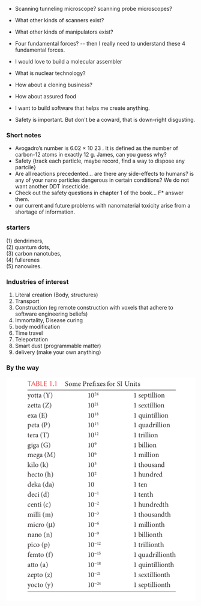 - Scanning tunneling microscope? scanning probe microscopes?
- What other kinds of scanners exist?
- What other kinds of manipulators exist?


- Four fundamental forces? -- then I really need to understand these 4 fundamental forces.  

- I would love to build a molecular assembler
- What is nuclear technology?


- How about a cloning business?
- How about assured food

- I want to build software that helps me create anything.  

- Safety is important. But don't be a coward, that is down-right disgusting.    


### Short notes
- Avogadro’s number is 6.02 × 10 23 . It is defined as the number of carbon-12 atoms in exactly 12 g. James, can you guess why?
- Safety {track each particle, maybe record, find a way to dispose any partcile}
- Are all reactions precedented... are there any side-effects to humans? is any of your nano particles dangerous in certain conditions? We do not want another DDT insecticide.  
- Check out the safety questions in chapter 1 of the book... F* answer them.
- our current and future problems with nanomaterial toxicity arise from a shortage of information.


### starters
(1) dendrimers,   
(2) quantum dots,    
(3) carbon nanotubes,    
(4) fullerenes       
(5) nanowires.   


### Industries of interest
1. Literal creation (Body, structures)
2. Transport
3. Construction (eg remote construction with voxels that adhere to software engineering beliefs)
4. Immortality, Disease curing
5. body modification
6. Time travel
7. Teleportation
8. Smart dust (programmable matter)
9. delivery (make your own anything)


### By the way
![fancy_terms_for_zeroes](images_and_videos/fancy_terms_for_zeroes.png)